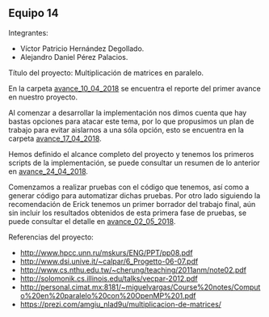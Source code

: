 ## Equipo 14

Integrantes:

* Víctor Patricio Hernández Degollado.
* Alejandro Daniel Pérez Palacios.

Título del proyecto: Multiplicación de matrices en paralelo.

En la carpeta [avance_10_04_2018](avance_10_04_2018) se encuentra el reporte del primer avance en nuestro proyecto.

Al comenzar a desarrollar la implementación nos dimos cuenta que hay bastas opciones para atacar este tema, por lo que propusimos un plan de trabajo para evitar aislarnos a una sóla opción, esto se encuentra en la carpeta [avance_17_04_2018](avance_17_04_2018).

Hemos definido el alcance completo del proyecto y tenemos los primeros scripts de la implementación, se puede consultar un resumen de lo anterior en [avance_24_04_2018](avance_24_04_2018).

Comenzamos a realizar pruebas con el código que tenemos, así como a generar código para automatizar dichas pruebas. Por otro lado siguiendo la recomendación de Erick tenemos un primer borrador del trabajo final, aún sin incluir los resultados obtenidos de esta primera fase de pruebas, se puede consultar el detalle en [avance_02_05_2018](avance_02_05_2018).

Referencias del proyecto:

* http://www.hpcc.unn.ru/mskurs/ENG/PPT/pp08.pdf
* http://www.dsi.unive.it/~calpar/6_Progetto-06-07.pdf
* http://www.cs.nthu.edu.tw/~cherung/teaching/2011anm/note02.pdf 
* http://solomonik.cs.illinois.edu/talks/vecpar-2012.pdf
* http://personal.cimat.mx:8181/~miguelvargas/Course%20notes/Computo%20en%20paralelo%20con%20OpenMP%201.pdf
* https://prezi.com/amgiu_nlad9u/multiplicacion-de-matrices/
